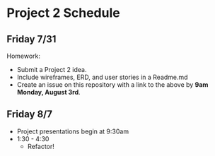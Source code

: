 # Project 2 Schedule

## Friday 7/31

Homework: 

- Submit a Project 2 idea.
- Include wireframes, ERD, and user stories in a Readme.md
- Create an issue on this repository with a link to the above by **9am Monday, August 3rd**.

## Friday 8/7

- Project presentations begin at 9:30am
- 1:30 - 4:30
  - Refactor!

